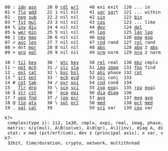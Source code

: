 <pre>
00 : <a href="../../blob/master/k.go#L691">idn</a> <a href="../../blob/master/k.go#L3702">asn</a>    20 0 <a href="../../blob/master/k.go#L3431">rdl</a> <a href="../../blob/master/k.go#L3435">wrl</a>    40 exi exit  120 ... in       60 <a href="../../blob/master/k.go#L3980">prm</a>  140
01 + <a href="../../blob/master/k.go#L692">flp</a> <a href="../../blob/master/k.go#L1875">add</a>    21 1 nil nil    41 <a href="../../blob/master/k.go#L1681">sqr</a> <a href="../../blob/master/k.go#L1681">sqr</a>t  121 ... within   61      141
02 - <a href="../../blob/master/k.go#L789">neg</a> <a href="../../blob/master/k.go#L1876">sub</a>    22 2 nil nil    42 <a href="../../blob/master/k.go#L1684">sin</a>       122 <a href="../../blob/master/k.go#L3604">bin</a>          62      142
03 * <a href="../../blob/master/k.go#L792">fst</a> <a href="../../blob/master/k.go#L1877">mul</a>    23 3 nil nil    43 <a href="../../blob/master/k.go#L1687">cos</a>       123 ... like     63      143
04 % <a href="../../blob/master/k.go#L833">inv</a> <a href="../../blob/master/k.go#L1878">div</a>    24 4 nil nil    44 <a href="../../blob/master/k.go#L4577">dev</a>       124 <a href="../../blob/master/k.go#L3947">del</a>          64      144
05 & <a href="../../blob/master/k.go#L836">wer</a> <a href="../../blob/master/k.go#L1879">min</a>    25 5 nil nil    45 <a href="../../blob/master/k.go#L1705">log</a>       125 <a href="../../blob/master/k.go#L1884">lgn</a> <a href="../../blob/master/k.go#L1705">log</a>      65      145
06 | <a href="../../blob/master/k.go#L860">rev</a> <a href="../../blob/master/k.go#L1880">max</a>    26 6 nil nil    46 <a href="../../blob/master/k.go#L1708">exp</a>       126 <a href="../../blob/master/k.go#L1887">pow</a> <a href="../../blob/master/k.go#L1708">exp</a>      66      146
07 < <a href="../../blob/master/k.go#L891">asc</a> <a href="../../blob/master/k.go#L1881">les</a>    27 7 nil nil    47 <a href="../../blob/master/k.go#L4066">rnd</a> rand  127 <a href="../../blob/master/k.go#L4017">rol</a> rand     67      147
08 > dst <a href="../../blob/master/k.go#L1882">mor</a>    28 8 nil nil    48 <a href="../../blob/master/k.go#L1690">abs</a>       128 <a href="../../blob/master/k.go#L1698">abq</a> 2 <a href="../../blob/master/k.go#L1690">abs</a>    68      148
09 = <a href="../../blob/master/k.go#L907">grp</a> <a href="../../blob/master/k.go#L1883">eql</a>    29 9 nil nil    49 <a href="../../blob/master/k.go#L4154">nrm</a> norm  129 <a href="../../blob/master/k.go#L4155">nrq</a> 2 norm   69      149
                                                                          
10 ! <a href="../../blob/master/k.go#L940">til</a> <a href="../../blob/master/k.go#L1928">key</a>    30 ' <a href="../../blob/master/k.go#L3008">qtc</a> <a href="../../blob/master/k.go#L1928">key</a>    50 <a href="../../blob/master/k.go#L1711">rel</a> real  130 <a href="../../blob/master/k.go#L4500">mkz</a> cmplx    70      150
11 ~ <a href="../../blob/master/k.go#L1001">not</a> <a href="../../blob/master/k.go#L1962">mch</a>    31 / <a href="../../blob/master/k.go#L3009">slc</a> <a href="../../blob/master/k.go#L3006">sla</a>    51 <a href="../../blob/master/k.go#L1712">ima</a> <a href="../../blob/master/k.go#L1712">ima</a>g  131 <a href="../../blob/master/k.go#L2438">fns</a> find     71      151
12 , <a href="../../blob/master/k.go#L1020">enl</a> <a href="../../blob/master/k.go#L2007">cat</a>    32 \ <a href="../../blob/master/k.go#L3010">bsc</a> <a href="../../blob/master/k.go#L3007">bsl</a>    52 <a href="../../blob/master/k.go#L1713">phi</a> phase 132 <a href="../../blob/master/k.go#L2208">rot</a>          72      152
13 ^ <a href="../../blob/master/k.go#L1038">srt</a> <a href="../../blob/master/k.go#L2115">ept</a>    33 ' <a href="../../blob/master/k.go#L3017">ech</a> <a href="../../blob/master/k.go#L3043">ecd</a>    53 <a href="../../blob/master/k.go#L1741">cnj</a> conj  133              73      153
14 # <a href="../../blob/master/k.go#L1039">cnt</a> <a href="../../blob/master/k.go#L2141">tak</a>    34 / <a href="../../blob/master/k.go#L3140">ovr</a> <a href="../../blob/master/k.go#L3281">ovi</a>    54 <a href="../../blob/master/k.go#L4334">cnd</a> cond  134              74      154
15 _ <a href="../../blob/master/k.go#L1047">flr</a> <a href="../../blob/master/k.go#L2209">drp</a>    35 \ <a href="../../blob/master/k.go#L3202">scn</a> <a href="../../blob/master/k.go#L3314">sci</a>    55 <a href="../../blob/master/k.go#L1799">zxp</a> <a href="../../blob/master/k.go#L1708">exp</a>i  135 <a href="../../blob/master/k.go#L1762">rxp</a> <a href="../../blob/master/k.go#L1708">exp</a>i     75      155
16 $ <a href="../../blob/master/k.go#L1056">str</a> <a href="../../blob/master/k.go#L2313">cst</a>    36 ' <a href="../../blob/master/k.go#L3063">ecp</a> <a href="../../blob/master/k.go#L3092">epi</a>    56 <a href="../../blob/master/k.go#L976">dia</a> <a href="../../blob/master/k.go#L976">dia</a>g  136              76      156
17 ? <a href="../../blob/master/k.go#L1122">unq</a> <a href="../../blob/master/k.go#L2405">fnd</a>    37 / <a href="../../blob/master/k.go#L3553">jon</a> <a href="../../blob/master/k.go#L3112">ecr</a>    57 <a href="../../blob/master/k.go#L4672">avg</a>       137 <a href="../../blob/master/k.go#L4703">mvg</a> <a href="../../blob/master/k.go#L4672">avg</a>      77      157
18 @ <a href="../../blob/master/k.go#L1154">tip</a> <a href="../../blob/master/k.go#L2470">atx</a>    38 \ <a href="../../blob/master/k.go#L3520">spl</a> <a href="../../blob/master/k.go#L3126">ecl</a>    58 <a href="../../blob/master/k.go#L4808">med</a>       138 <a href="../../blob/master/k.go#L4820">pct</a> <a href="../../blob/master/k.go#L4808">med</a>      78      158
19 . <a href="../../blob/master/k.go#L1164">val</a> <a href="../../blob/master/k.go#L2860">cal</a>    39              59 <a href="../../blob/master/k.go#L4603">vri</a> var   139 <a href="../../blob/master/k.go#L4624">cov</a> var      79      15

k7+
 complex(type z): 1i2, 1a30, cmplx, expi, real, imag, phase, conj, rand 3i(binormal)
 matrix: x/y(mul), A\B(solve), A\0(qr), A\1(inv), diag A, diag v, norm, cond
 stat: x med (pct/erf/cum), dev z (principal axis), x var, var z (cov), x avg (cum/win/exp)
k7-
 32bit, time/duration, crypto, network, multithread

</pre>